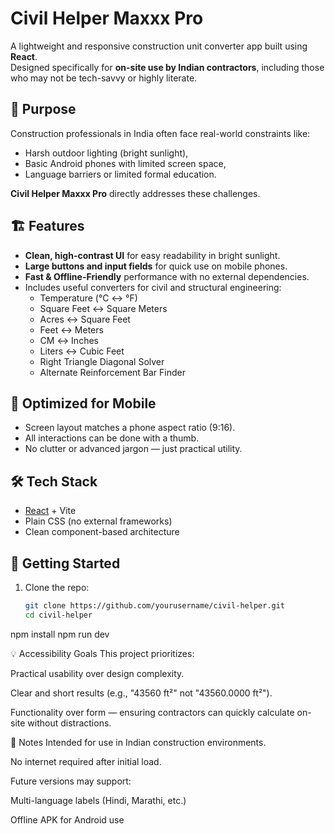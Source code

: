 # Civil Helper Maxxx Pro

A lightweight and responsive construction unit converter app built using **React**.  
Designed specifically for **on-site use by Indian contractors**, including those who may not be tech-savvy or highly literate.

## 🌟 Purpose

Construction professionals in India often face real-world constraints like:
- Harsh outdoor lighting (bright sunlight),
- Basic Android phones with limited screen space,
- Language barriers or limited formal education.

**Civil Helper Maxxx Pro** directly addresses these challenges.

## 🏗️ Features

- **Clean, high-contrast UI** for easy readability in bright sunlight.
- **Large buttons and input fields** for quick use on mobile phones.
- **Fast & Offline-Friendly** performance with no external dependencies.
- Includes useful converters for civil and structural engineering:
  - Temperature (°C ↔ °F)
  - Square Feet ↔ Square Meters
  - Acres ↔ Square Feet
  - Feet ↔ Meters
  - CM ↔ Inches
  - Liters ↔ Cubic Feet
  - Right Triangle Diagonal Solver
  - Alternate Reinforcement Bar Finder

## 📱 Optimized for Mobile

- Screen layout matches a phone aspect ratio (9:16).
- All interactions can be done with a thumb.
- No clutter or advanced jargon — just practical utility.

## 🛠️ Tech Stack

- [React](https://reactjs.org/) + Vite
- Plain CSS (no external frameworks)
- Clean component-based architecture

## 🚀 Getting Started

1. Clone the repo:
   ```bash
   git clone https://github.com/yourusername/civil-helper.git
   cd civil-helper
npm install
npm run dev

💡 Accessibility Goals
This project prioritizes:

Practical usability over design complexity.

Clear and short results (e.g., "43560 ft²" not "43560.0000 ft²").

Functionality over form — ensuring contractors can quickly calculate on-site without distractions.

📌 Notes
Intended for use in Indian construction environments.

No internet required after initial load.

Future versions may support:

Multi-language labels (Hindi, Marathi, etc.)

Offline APK for Android use